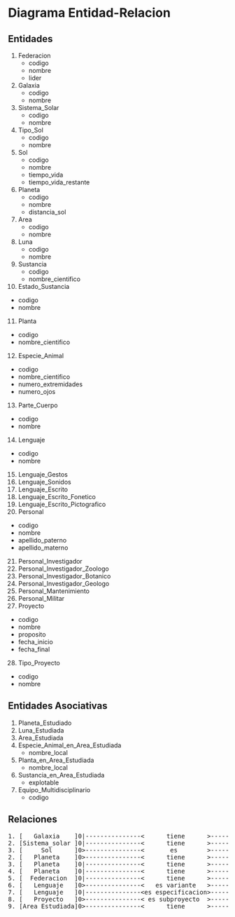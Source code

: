 # Diagrama Entidad-Relacion

## Entidades

1. Federacion<br />
   * codigo
   * nombre
   * lider
2. Galaxia<br />
   * codigo
   * nombre
3. Sistema_Solar<br />
   * codigo
   * nombre
4. Tipo_Sol<br />
   * codigo
   * nombre
5. Sol<br />
   * codigo
   * nombre
   * tiempo_vida
   * tiempo_vida_restante
6. Planeta<br />
   * codigo
   * nombre
   * distancia_sol
7. Area<br />
   * codigo
   * nombre
8. Luna<br />
   * codigo
   * nombre
9. Sustancia<br />
   * codigo
   * nombre_cientifico
10. Estado_Sustancia<br />
   * codigo
   * nombre
11. Planta<br />
   * codigo
   * nombre_cientifico
12. Especie_Animal<br />
   * codigo
   * nombre_cientifico
   * numero_extremidades
   * numero_ojos
13. Parte_Cuerpo<br />
   * codigo
   * nombre
14. Lenguaje<br />
   * codigo
   * nombre
15. Lenguaje_Gestos
16. Lenguaje_Sonidos
17. Lenguaje_Escrito
18. Lenguaje_Escrito_Fonetico
19. Lenguaje_Escrito_Pictografico
20. Personal<br />
   * codigo
   * nombre
   * apellido_paterno
   * apellido_materno
21. Personal_Investigador
22. Personal_Investigador_Zoologo
23. Personal_Investigador_Botanico
24. Personal_Investigador_Geologo
25. Personal_Mantenimiento
26. Personal_Militar
27. Proyecto
   * codigo
   * nombre
   * proposito
   * fecha_inicio
   * fecha_final
28. Tipo_Proyecto
   * codigo
   * nombre

## Entidades Asociativas

1. Planeta_Estudiado
2. Luna_Estudiada
3. Area_Estudiada
4. Especie_Animal_en_Area_Estudiada
   * nombre_local
5. Planta_en_Area_Estudiada
   * nombre_local
6. Sustancia_en_Area_Estudiada
   * explotable
7. Equipo_Multidisciplinario
   * codigo

## Relaciones

<pre>
1. [   Galaxia    ]0|---------------&lt;      tiene      &gt;---------------&lt;0[     Sistema_Solar      ]
2. [Sistema_solar ]0|---------------&lt;      tiene      &gt;---------------&lt;0[        Planeta         ]
3. [     Sol      ]0&gt;---------------&lt;       es        &gt;---------------|0[        Tipo_Sol        ]
2. [   Planeta    ]0&gt;---------------&lt;      tiene      &gt;---------------|0[          Sol           ]
3. [   Planeta    ]0|---------------&lt;      tiene      &gt;---------------&lt;0[          Area          ]
4. [   Planeta    ]0|---------------&lt;      tiene      &gt;---------------&lt;0[          Luna          ]
5. [  Federacion  ]0|---------------&lt;      tiene      &gt;---------------&lt;0[        Planeta         ]
6. [   Lenguaje   ]0&gt;---------------&lt;   es variante   &gt;---------------|0[        Lenguaje        ]
7. [   Lenguaje   ]0|---------------&lt;es especificacion&gt;---------------&lt;0[        Lenguaje        ]
8. [   Proyecto   ]0&gt;---------------&lt; es subproyecto  &gt;---------------0|[        Proyecto        ]
9. [Area_Estudiada]0&gt;---------------&lt;      tiene      &gt;---------------&lt;0[Planta_en_Area_Estudiada]
</pre>
